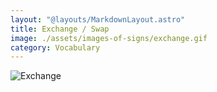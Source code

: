 ```yaml
---
layout: "@layouts/MarkdownLayout.astro"
title: Exchange / Swap
image: ./assets/images-of-signs/exchange.gif
category: Vocabulary
---
```


![Exchange](@signs/exchange.gif)

